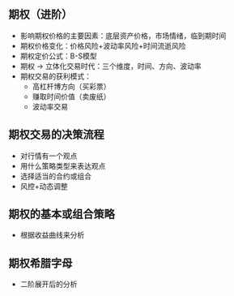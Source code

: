 ## 期权（进阶）
- 影响期权价格的主要因素：底层资产价格，市场情绪，临到期时间
- 期权价格变化：价格风险+波动率风险+时间流逝风险
- 期权定价公式：B-S模型
- 期权 -> 立体化交易时代：三个维度，时间、方向、波动率
- 期权交易的获利模式：
   - 高杠杆博方向（买彩票）
   - 赚取时间价值（卖废纸）
   - 波动率交易
## 期权交易的决策流程
- 对行情有一个观点
- 用什么策略类型来表达观点
- 选择适当的合约或组合
- 风控+动态调整
## 期权的基本或组合策略
- 根据收益曲线来分析
## 期权希腊字母
- 二阶展开后的分析
